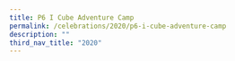 ```yaml
---
title: P6 I Cube Adventure Camp
permalink: /celebrations/2020/p6-i-cube-adventure-camp
description: ""
third_nav_title: "2020"
---
```

